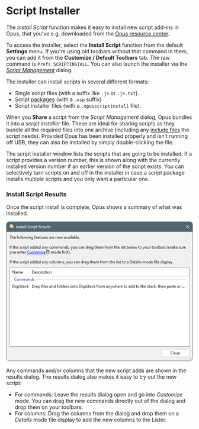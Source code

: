 # Script Installer

The *Install Script* function makes it easy to install new script add-ins in Opus, that you've e.g. downloaded from the [Opus resource center](https://resource.dopus.com).

To access the installer, select the **Install Script** function from the default **Settings** menu. If you're using old toolbars without that command in them, you can add it from the **Customize / Default Toolbars** tab. The raw command is `Prefs SCRIPTINSTALL`. You can also launch the installer via the *[Script Management]()* dialog.

The installer can install scripts in several different formats:

- Single script files (with a suffix like `.js` or `.js.txt`).
- Script [packages](../script_add-ins/script_package.md) (with a `.osp` suffix)
- Script installer files (with a `.opusscriptinstall` file).

When you **Share** a script from the *Script Management* dialog, Opus bundles it into a *script installer* file. These are ideal for sharing scripts as they bundle all the required files into one archive (including any [include files](../script_add-ins/include_files.md) the script needs). Provided Opus has been installed properly and isn't running off USB, they can also be installed by simply double-clicking the file.

The script installer window lists the scripts that are going to be installed. If a script provides a version number, this is shown along with the currently installed version number if an earlier version of the script exists. You can selectively turn scripts on and off in the installer in case a script package installs multiple scripts and you only want a particular one.

### Install Script Results

Once the script install is complete, Opus shows a summary of what was installed.

![](/Manual/images/media/13/script_install.png)

Any commands and/or columns that the new script adds are shown in the results dialog. The results dialog also makes it easy to try out the new script:

- For commands: Leave the results dialog open and go into *Customize* mode. You can drag the new commands directly out of the dialog and drop them on your toolbars.
- For columns: Drag the columns from the dialog and drop them on a *Details* mode file display to add the new columns to the Lister.
